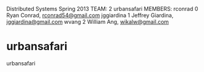 Distributed Systems Spring 2013
TEAM: 2 urbansafari
MEMBERS:
rconrad 0 Ryan Conrad, rconrad54@gmail.com
jggiardina 1 Jeffrey Giardina, jggiardina@gmail.com
wvang 2 William Ang, wikalw@gmail.com

urbansafari
===========

urbansafari
